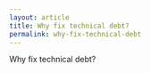 ```yaml
---
layout: article
title: Why fix technical debt?
permalink: why-fix-technical-debt
---
```


Why fix technical debt?